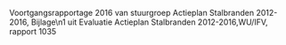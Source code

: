 Voortgangsrapportage 2016 van stuurgroep Actieplan Stalbranden 2012-2016, Bijlage\n1 uit Evaluatie Actieplan Stalbranden 2012-2016,WU/IFV, rapport 1035